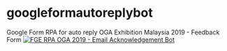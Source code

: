 # googleformautoreplybot
Google Form RPA for auto reply OGA Exhibition Malaysia 2019 - Feedback Form 
[![FGE RPA OGA 2019 - Email Acknowledgement Bot](http://img.youtube.com/vi/9bkvctMrFdU/0.jpg)](http://www.youtube.com/watch?v=9bkvctMrFdU "FGE RPA OGA 2019 - Email Acknowledgement Bot")
